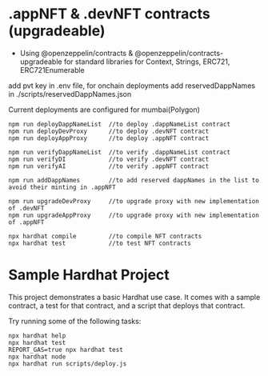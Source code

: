 # .appNFT & .devNFT contracts (upgradeable)

- Using @openzeppelin/contracts & @openzeppelin/contracts-upgradeable for standard libraries for Context, Strings, ERC721, ERC721Enumerable

add pvt key in .env file, for onchain deployments
add reservedDappNames in ./scripts/reservedDappNames.json

Current deployments are configured for mumbai(Polygon)

```shell
npm run deployDappNameList  //to deploy .dappNameList contract
npm run deployDevProxy      //to deploy .devNFT contract
npm run deployAppProxy      //to deploy .appNFT contract

npm run verifyDappNameList  //to verify .dappNameList contract
npm run verifyDI            //to verify .devNFT contract
npm run verifyAI            //to verify .appNFT contract

npm run addDappNames        //to add reserved dappNames in the list to avoid their minting in .appNFT

npm run upgradeDevProxy     //to upgrade proxy with new implementation of .devNFT
npm run upgradeAppProxy     //to upgrade proxy with new implementation of .appNFT

npx hardhat compile         //to compile NFT contracts
npx hardhat test            //to test NFT contracts

```

# Sample Hardhat Project

This project demonstrates a basic Hardhat use case. It comes with a sample contract, a test for that contract, and a script that deploys that contract.

Try running some of the following tasks:

```shell
npx hardhat help
npx hardhat test
REPORT_GAS=true npx hardhat test
npx hardhat node
npx hardhat run scripts/deploy.js
```
